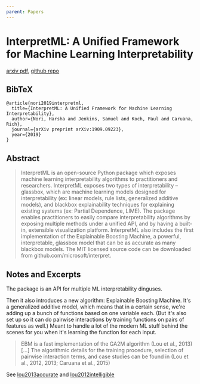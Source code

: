 ```yaml
---
parent: Papers
---
```


# InterpretML: A Unified Framework for Machine Learning Interpretability

[arxiv pdf](https://arxiv.org/pdf/1909.09223),
[github repo](https://github.com/interpretml/interpret)

## BibTeX
```
@article{nori2019interpretml,
  title={InterpretML: A Unified Framework for Machine Learning Interpretability},
  author={Nori, Harsha and Jenkins, Samuel and Koch, Paul and Caruana, Rich},
  journal={arXiv preprint arXiv:1909.09223},
  year={2019}
}
```

## Abstract

> InterpretML is an open-source Python package which exposes machine learning interpretability algorithms to practitioners and researchers. InterpretML exposes two types of
interpretability – glassbox, which are machine learning models designed for interpretability (ex: linear models, rule lists, generalized additive models), and blackbox explainability
techniques for explaining existing systems (ex: Partial Dependence, LIME). The package
enables practitioners to easily compare interpretability algorithms by exposing multiple
methods under a unified API, and by having a built-in, extensible visualization platform.
InterpretML also includes the first implementation of the Explainable Boosting Machine, a
powerful, interpretable, glassbox model that can be as accurate as many blackbox models.
The MIT licensed source code can be downloaded from github.com/microsoft/interpret.


## Notes and Excerpts


The package is an API for multiple ML interpretability dinguses.

Then it also introduces a new algorithm: Explainable Boosting Machine.
It's a generalized additive model, which means that in a certain sense, we're adding up a bunch of functions based on one variable each. 
(But it's also set up so it can do pairwise interactions by training functions on pairs of features as well.)
Meant to handle a lot of the modern ML stuff behind the scenes for you when it's learning the function for each input.

> EBM is a fast implementation of the GA2M algorithm (Lou et al., 2013) [...] The algorithmic details for the training procedure, selection
of pairwise interaction terms, and case studies can be found in (Lou et al., 2012, 2013;
Caruana et al., 2015)

See [lou2013accurate](lou2013accurate) and [lou2012intelligible](lou2012intelligible)

